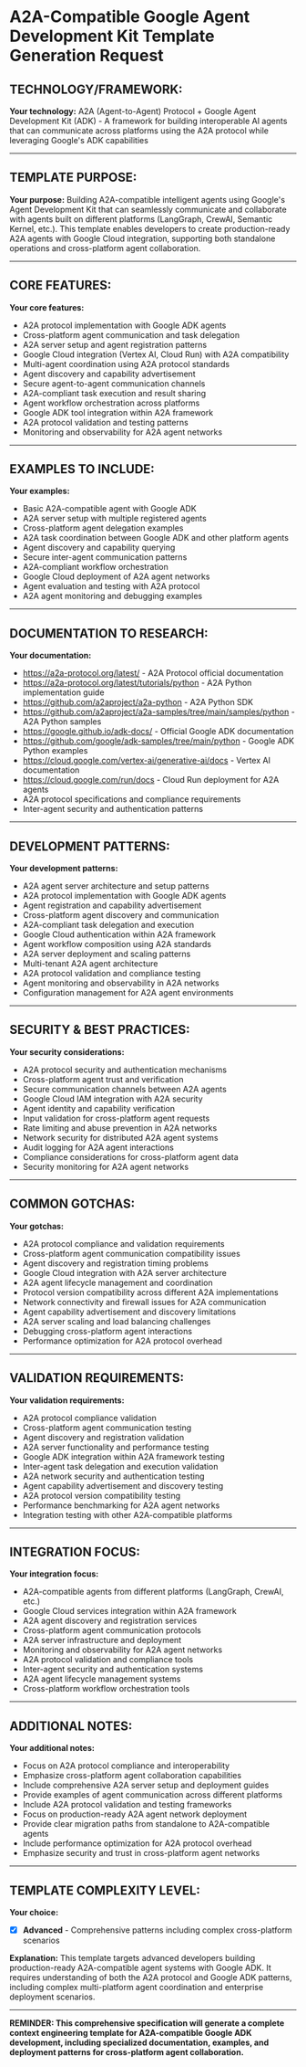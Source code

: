 # A2A-Compatible Google Agent Development Kit Template Generation Request

## TECHNOLOGY/FRAMEWORK:

**Your technology:** A2A (Agent-to-Agent) Protocol + Google Agent Development Kit (ADK) - A framework for building interoperable AI agents that can communicate across platforms using the A2A protocol while leveraging Google's ADK capabilities

---

## TEMPLATE PURPOSE:

**Your purpose:** Building A2A-compatible intelligent agents using Google's Agent Development Kit that can seamlessly communicate and collaborate with agents built on different platforms (LangGraph, CrewAI, Semantic Kernel, etc.). This template enables developers to create production-ready A2A agents with Google Cloud integration, supporting both standalone operations and cross-platform agent collaboration.

---

## CORE FEATURES:

**Your core features:**
- A2A protocol implementation with Google ADK agents
- Cross-platform agent communication and task delegation
- A2A server setup and agent registration patterns
- Google Cloud integration (Vertex AI, Cloud Run) with A2A compatibility
- Multi-agent coordination using A2A protocol standards
- Agent discovery and capability advertisement
- Secure agent-to-agent communication channels
- A2A-compliant task execution and result sharing
- Agent workflow orchestration across platforms
- Google ADK tool integration within A2A framework
- A2A protocol validation and testing patterns
- Monitoring and observability for A2A agent networks

---

## EXAMPLES TO INCLUDE:

**Your examples:**
- Basic A2A-compatible agent with Google ADK
- A2A server setup with multiple registered agents
- Cross-platform agent delegation examples
- A2A task coordination between Google ADK and other platform agents
- Agent discovery and capability querying
- Secure inter-agent communication patterns
- A2A-compliant workflow orchestration
- Google Cloud deployment of A2A agent networks
- Agent evaluation and testing with A2A protocol
- A2A agent monitoring and debugging examples

---

## DOCUMENTATION TO RESEARCH:

**Your documentation:**
- https://a2a-protocol.org/latest/ - A2A Protocol official documentation
- https://a2a-protocol.org/latest/tutorials/python - A2A Python implementation guide
- https://github.com/a2aproject/a2a-python - A2A Python SDK
- https://github.com/a2aproject/a2a-samples/tree/main/samples/python - A2A Python samples
- https://google.github.io/adk-docs/ - Official Google ADK documentation
- https://github.com/google/adk-samples/tree/main/python - Google ADK Python examples
- https://cloud.google.com/vertex-ai/generative-ai/docs - Vertex AI documentation
- https://cloud.google.com/run/docs - Cloud Run deployment for A2A agents
- A2A protocol specifications and compliance requirements
- Inter-agent security and authentication patterns

---

## DEVELOPMENT PATTERNS:

**Your development patterns:**
- A2A agent server architecture and setup patterns
- A2A protocol implementation with Google ADK agents
- Agent registration and capability advertisement
- Cross-platform agent discovery and communication
- A2A-compliant task delegation and execution
- Google Cloud authentication within A2A framework
- Agent workflow composition using A2A standards
- A2A server deployment and scaling patterns
- Multi-tenant A2A agent architecture
- A2A protocol validation and compliance testing
- Agent monitoring and observability in A2A networks
- Configuration management for A2A agent environments

---

## SECURITY & BEST PRACTICES:

**Your security considerations:**
- A2A protocol security and authentication mechanisms
- Cross-platform agent trust and verification
- Secure communication channels between A2A agents
- Google Cloud IAM integration with A2A security
- Agent identity and capability verification
- Input validation for cross-platform agent requests
- Rate limiting and abuse prevention in A2A networks
- Network security for distributed A2A agent systems
- Audit logging for A2A agent interactions
- Compliance considerations for cross-platform agent data
- Security monitoring for A2A agent networks

---

## COMMON GOTCHAS:

**Your gotchas:**
- A2A protocol compliance and validation requirements
- Cross-platform agent communication compatibility issues
- Agent discovery and registration timing problems
- Google Cloud integration with A2A server architecture
- A2A agent lifecycle management and coordination
- Protocol version compatibility across different A2A implementations
- Network connectivity and firewall issues for A2A communication
- Agent capability advertisement and discovery limitations
- A2A server scaling and load balancing challenges
- Debugging cross-platform agent interactions
- Performance optimization for A2A protocol overhead

---

## VALIDATION REQUIREMENTS:

**Your validation requirements:**
- A2A protocol compliance validation
- Cross-platform agent communication testing
- Agent discovery and registration validation
- A2A server functionality and performance testing
- Google ADK integration within A2A framework testing
- Inter-agent task delegation and execution validation
- A2A network security and authentication testing
- Agent capability advertisement and discovery testing
- A2A protocol version compatibility testing
- Performance benchmarking for A2A agent networks
- Integration testing with other A2A-compatible platforms

---

## INTEGRATION FOCUS:

**Your integration focus:**
- A2A-compatible agents from different platforms (LangGraph, CrewAI, etc.)
- Google Cloud services integration within A2A framework
- A2A agent discovery and registration services
- Cross-platform agent communication protocols
- A2A server infrastructure and deployment
- Monitoring and observability for A2A agent networks
- A2A protocol validation and compliance tools
- Inter-agent security and authentication systems
- A2A agent lifecycle management systems
- Cross-platform workflow orchestration tools

---

## ADDITIONAL NOTES:

**Your additional notes:**
- Focus on A2A protocol compliance and interoperability
- Emphasize cross-platform agent collaboration capabilities
- Include comprehensive A2A server setup and deployment guides
- Provide examples of agent communication across different platforms
- Include A2A protocol validation and testing frameworks
- Focus on production-ready A2A agent network deployment
- Provide clear migration paths from standalone to A2A-compatible agents
- Include performance optimization for A2A protocol overhead
- Emphasize security and trust in cross-platform agent networks

---

## TEMPLATE COMPLEXITY LEVEL:

**Your choice:**
- [x] **Advanced** - Comprehensive patterns including complex cross-platform scenarios

**Explanation:** This template targets advanced developers building production-ready A2A-compatible agent systems with Google ADK. It requires understanding of both the A2A protocol and Google ADK patterns, including complex multi-platform agent coordination and enterprise deployment scenarios.

---

**REMINDER: This comprehensive specification will generate a complete context engineering template for A2A-compatible Google ADK development, including specialized documentation, examples, and deployment patterns for cross-platform agent collaboration.**